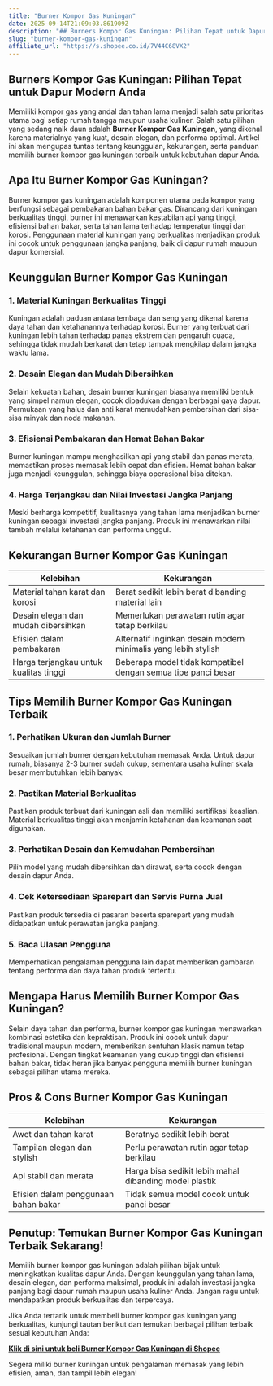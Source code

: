 ```yaml
---
title: "Burner Kompor Gas Kuningan"
date: 2025-09-14T21:09:03.861909Z
description: "## Burners Kompor Gas Kuningan: Pilihan Tepat untuk Dapur Modern Anda..."
slug: "burner-kompor-gas-kuningan"
affiliate_url: "https://s.shopee.co.id/7V44C68VX2"
---
```

## Burners Kompor Gas Kuningan: Pilihan Tepat untuk Dapur Modern Anda

Memiliki kompor gas yang andal dan tahan lama menjadi salah satu prioritas utama bagi setiap rumah tangga maupun usaha kuliner. Salah satu pilihan yang sedang naik daun adalah **Burner Kompor Gas Kuningan**, yang dikenal karena materialnya yang kuat, desain elegan, dan performa optimal. Artikel ini akan mengupas tuntas tentang keunggulan, kekurangan, serta panduan memilih burner kompor gas kuningan terbaik untuk kebutuhan dapur Anda.

## Apa Itu Burner Kompor Gas Kuningan?

Burner kompor gas kuningan adalah komponen utama pada kompor yang berfungsi sebagai pembakaran bahan bakar gas. Dirancang dari kuningan berkualitas tinggi, burner ini menawarkan kestabilan api yang tinggi, efisiensi bahan bakar, serta tahan lama terhadap temperatur tinggi dan korosi. Penggunaan material kuningan yang berkualitas menjadikan produk ini cocok untuk penggunaan jangka panjang, baik di dapur rumah maupun dapur komersial.

## Keunggulan Burner Kompor Gas Kuningan

### 1. Material Kuningan Berkualitas Tinggi

Kuningan adalah paduan antara tembaga dan seng yang dikenal karena daya tahan dan ketahanannya terhadap korosi. Burner yang terbuat dari kuningan lebih tahan terhadap panas ekstrem dan pengaruh cuaca, sehingga tidak mudah berkarat dan tetap tampak mengkilap dalam jangka waktu lama.

### 2. Desain Elegan dan Mudah Dibersihkan

Selain kekuatan bahan, desain burner kuningan biasanya memiliki bentuk yang simpel namun elegan, cocok dipadukan dengan berbagai gaya dapur. Permukaan yang halus dan anti karat memudahkan pembersihan dari sisa-sisa minyak dan noda makanan.

### 3. Efisiensi Pembakaran dan Hemat Bahan Bakar

Burner kuningan mampu menghasilkan api yang stabil dan panas merata, memastikan proses memasak lebih cepat dan efisien. Hemat bahan bakar juga menjadi keunggulan, sehingga biaya operasional bisa ditekan.

### 4. Harga Terjangkau dan Nilai Investasi Jangka Panjang

Meski berharga kompetitif, kualitasnya yang tahan lama menjadikan burner kuningan sebagai investasi jangka panjang. Produk ini menawarkan nilai tambah melalui ketahanan dan performa unggul.

## Kekurangan Burner Kompor Gas Kuningan

| Kelebihan | Kekurangan |
| --- | --- |
| Material tahan karat dan korosi | Berat sedikit lebih berat dibanding material lain |
| Desain elegan dan mudah dibersihkan | Memerlukan perawatan rutin agar tetap berkilau |
| Efisien dalam pembakaran | Alternatif inginkan desain modern minimalis yang lebih stylish |
| Harga terjangkau untuk kualitas tinggi | Beberapa model tidak kompatibel dengan semua tipe panci besar |

## Tips Memilih Burner Kompor Gas Kuningan Terbaik

### 1. Perhatikan Ukuran dan Jumlah Burner

Sesuaikan jumlah burner dengan kebutuhan memasak Anda. Untuk dapur rumah, biasanya 2-3 burner sudah cukup, sementara usaha kuliner skala besar membutuhkan lebih banyak.

### 2. Pastikan Material Berkualitas

Pastikan produk terbuat dari kuningan asli dan memiliki sertifikasi keaslian. Material berkualitas tinggi akan menjamin ketahanan dan keamanan saat digunakan.

### 3. Perhatikan Desain dan Kemudahan Pembersihan

Pilih model yang mudah dibersihkan dan dirawat, serta cocok dengan desain dapur Anda.

### 4. Cek Ketersediaan Sparepart dan Servis Purna Jual

Pastikan produk tersedia di pasaran beserta sparepart yang mudah didapatkan untuk perawatan jangka panjang.

### 5. Baca Ulasan Pengguna

Memperhatikan pengalaman pengguna lain dapat memberikan gambaran tentang performa dan daya tahan produk tertentu.

## Mengapa Harus Memilih Burner Kompor Gas Kuningan?

Selain daya tahan dan performa, burner kompor gas kuningan menawarkan kombinasi estetika dan kepraktisan. Produk ini cocok untuk dapur tradisional maupun modern, memberikan sentuhan klasik namun tetap profesional. Dengan tingkat keamanan yang cukup tinggi dan efisiensi bahan bakar, tidak heran jika banyak pengguna memilih burner kuningan sebagai pilihan utama mereka.

## Pros & Cons Burner Kompor Gas Kuningan

| Kelebihan | Kekurangan |
| --- | --- |
| Awet dan tahan karat | Beratnya sedikit lebih berat |
| Tampilan elegan dan stylish | Perlu perawatan rutin agar tetap berkilau |
| Api stabil dan merata | Harga bisa sedikit lebih mahal dibanding model plastik |
| Efisien dalam penggunaan bahan bakar | Tidak semua model cocok untuk panci besar |

## Penutup: Temukan Burner Kompor Gas Kuningan Terbaik Sekarang!

Memilih burner kompor gas kuningan adalah pilihan bijak untuk meningkatkan kualitas dapur Anda. Dengan keunggulan yang tahan lama, desain elegan, dan performa maksimal, produk ini adalah investasi jangka panjang bagi dapur rumah maupun usaha kuliner Anda. Jangan ragu untuk mendapatkan produk berkualitas dan terpercaya.

Jika Anda tertarik untuk membeli burner kompor gas kuningan yang berkualitas, kunjungi tautan berikut dan temukan berbagai pilihan terbaik sesuai kebutuhan Anda:  

[**Klik di sini untuk beli Burner Kompor Gas Kuningan di Shopee**](https://s.shopee.co.id/7V44C68VX2)

Segera miliki burner kuningan untuk pengalaman memasak yang lebih efisien, aman, dan tampil lebih elegan!